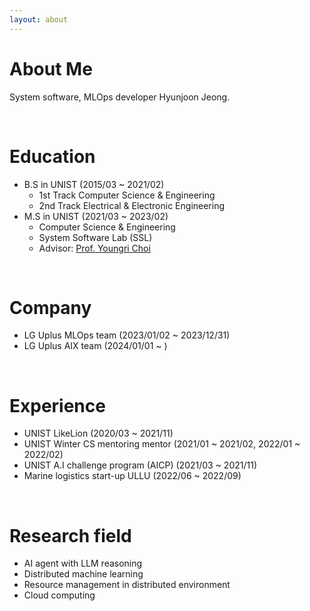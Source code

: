 ```yaml
---
layout: about 
---
```


# About Me
System software, MLOps developer Hyunjoon Jeong.

<br/>

# Education
* B.S in UNIST (2015/03 ~ 2021/02)
  * 1st Track Computer Science & Engineering
  * 2nd Track Electrical & Electronic Engineering
* M.S in UNIST (2021/03 ~ 2023/02)
  * Computer Science & Engineering
  * System Software Lab (SSL)
  * Advisor: [Prof. Youngri Choi](https://ychoi.unist.ac.kr/)

<br/>

# Company
* LG Uplus MLOps team (2023/01/02 ~ 2023/12/31)
* LG Uplus AIX team (2024/01/01 ~ )

<br/>

# Experience
* UNIST LikeLion (2020/03 ~ 2021/11)
* UNIST Winter CS mentoring mentor (2021/01 ~ 2021/02, 2022/01 ~ 2022/02)
* UNIST A.I challenge program (AICP) (2021/03 ~ 2021/11)
* Marine logistics start-up ULLU (2022/06 ~ 2022/09)

<br/>

# Research field
* AI agent with LLM reasoning
* Distributed machine learning
* Resource management in distributed environment
* Cloud computing
